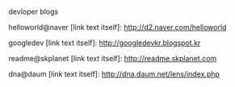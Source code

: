 devloper blogs

helloworld@naver
[link text itself]: http://d2.naver.com/helloworld

googledev
[link text itself]: http://googledevkr.blogspot.kr

readme@skplanet
[link text itself]: http://readme.skplanet.com

dna@daum
[link text itself]: http://dna.daum.net/lens/index.php
